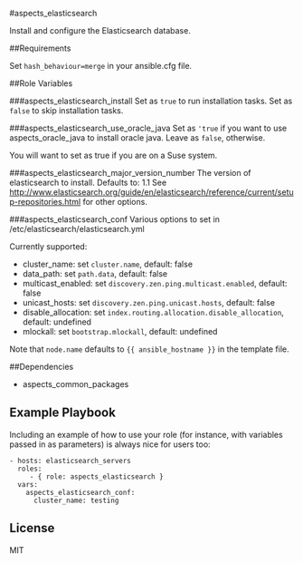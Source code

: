 #aspects_elasticsearch

Install and configure the Elasticsearch database.

##Requirements

Set ```hash_behaviour=merge``` in your ansible.cfg file.

##Role Variables

###aspects_elasticsearch_install
Set as ```true``` to run installation tasks.
Set as ```false``` to skip installation tasks.

###aspects_elasticsearch_use_oracle_java
Set as ```'true``` if you want to use aspects_oracle_java to install oracle java.
Leave as ```false```, otherwise.

You will want to set as true if you are on a Suse system.

###aspects_elasticsearch_major_version_number
The version of elasticsearch to install. Defaults to: 1.1
See http://www.elasticsearch.org/guide/en/elasticsearch/reference/current/setup-repositories.html for other options.

###aspects_elasticsearch_conf
Various options to set in /etc/elasticsearch/elasticsearch.yml

Currently supported:
* cluster_name: set ```cluster.name```, default: false
* data_path: set ```path.data```, default: false
* multicast_enabled: set ```discovery.zen.ping.multicast.enabled```, default: false
* unicast_hosts: set ```discovery.zen.ping.unicast.hosts```, default: false
* disable_allocation: set ```index.routing.allocation.disable_allocation```, default: undefined
* mlockall: set ```bootstrap.mlockall```, default: undefined

Note that ```node.name``` defaults to ```{{ ansible_hostname }}``` in the template file.

##Dependencies

* aspects_common_packages


Example Playbook
-------------------------

Including an example of how to use your role (for instance, with variables passed in as parameters) is always nice for users too:

    - hosts: elasticsearch_servers
      roles:
         - { role: aspects_elasticsearch }
      vars:
        aspects_elasticsearch_conf:
          cluster_name: testing

License
-------

MIT
